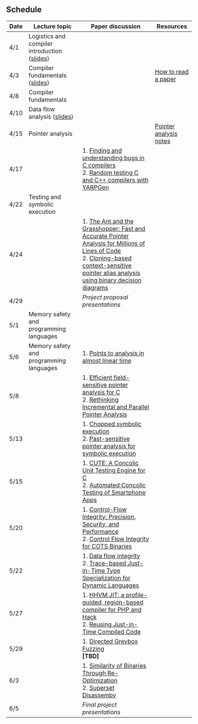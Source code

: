 ## Schedule

| **Date** | **Lecture topic** | **Paper discussion** | **Resources** |
|----------|-------------------|----------------------|---------------|
| 4/1  | Logistics and compiler introduction ([slides](slides/1_logistics_compiler_intro.pptx))  | |  |
| 4/3  | Compiler fundamentals ([slides](slides/2_compiler_fundamentals.pptx))                | |  [How to read a paper](https://web.stanford.edu/class/ee384m/Handouts/HowtoReadPaper.pdf) |
| 4/8  | Compiler fundamentals                 | |  |
| 4/10 | Data flow analysis ([slides](slides/3_data_flow_analysis.pptx)) | |  | 
| 4/15 | Pointer analysis                      | |  [Pointer analysis notes](https://yanniss.github.io/points-to-tutorial15.pdf)|
| 4/17 |                                       | 1. [Finding and understanding bugs in C compilers](https://dl.acm.org/doi/10.1145/1993316.1993532) <br/> 2. [Random testing C and C++ compilers with YARPGen](https://dl.acm.org/doi/10.1145/3428264)| |
| 4/22 | Testing and symbolic execution        | |  | 
| 4/24 |                                       |  1. [The Ant and the Grasshopper: Fast and Accurate Pointer Analysis for Millions of Lines of Code](https://www.cs.utexas.edu/~lin/papers/pldi07.pdf) <br/> 2. [Cloning-based context-sensitive pointer alias analysis using binary decision diagrams](https://dl.acm.org/doi/10.1145/996841.996859) | |
| 4/29 |                                       | _Project proposal presentations_ | |
| 5/1  | Memory safety and programming languages | | | 
| 5/6  | Memory safety and programming languages | 1. [Points to analysis in almost linear time](https://dl.acm.org/doi/10.1145/237721.237727) | | 
| 5/8  |                                       | 1. [Efficient field-sensitive pointer analysis for C](https://dl.acm.org/doi/10.1145/1290520.1290524) <br/> 2. [Rethinking Incremental and Parallel Pointer Analysis](https://dl.acm.org/doi/10.1145/3293606) | |
| 5/13 |                                       | 1. [Chopped symbolic execution](https://dl.acm.org/doi/10.1145/3180155.3180251) <br/> 2. [Past-sensitive pointer analysis for symbolic execution](https://dl.acm.org/doi/10.1145/3368089.3409698) | |
| 5/15 |                                       | 1. [CUTE: A Concolic Unit Testing Engine for C](https://dl.acm.org/doi/10.1145/1095430.1081750) <br/> 2. [Automated Concolic Testing of Smartphone Apps](https://dl.acm.org/doi/10.1145/2393596.2393666) | |
| 5/20 |                                       | 1. [Control-Flow Integrity: Precision, Security, and Performance](https://dl.acm.org/doi/pdf/10.1145/3054924) <br/> 2. [Control Flow Integrity for COTS Binaries](https://www.usenix.org/conference/usenixsecurity13/technical-sessions/presentation/zhang) | | 
| 5/22 |                                       | 1. [Data flow integrity](https://www.usenix.org/legacy/event/osdi06/tech/full_papers/castro/castro.pdf) <br/> 2. [Trace-based Just-in-Time Type Specialization for Dynamic Languages](https://dl.acm.org/doi/10.1145/1543135.1542528) | | 
| 5/27 |                                       | 1. [HHVM JIT: a profile-guided, region-based compiler for PHP and Hack](https://dl.acm.org/doi/10.1145/3192366.3192374) <br/> 2. [Reusing Just-in-Time Compiled Code](https://dl.acm.org/doi/10.1145/3622839) | | 
| 5/29 |                                       | 1. [Directed Greybox Fuzzing](https://dl.acm.org/doi/10.1145/3133956.3134020) <br/> **[TBD]** | | 
| 6/3  |                                       | 1. [Similarity of Binaries Through Re-Optimization](https://dl.acm.org/doi/abs/10.1145/3140587.3062387) <br/> 2. [Superset Disassemby](https://personal.utdallas.edu/~hamlen/bauman18ndss.pdf) | | 
| 6/5  |                                       | _Final project presentations_| |

